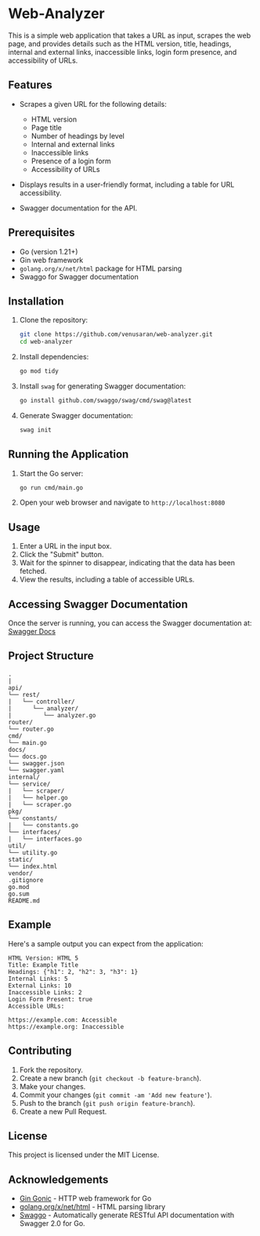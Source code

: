 # Web-Analyzer

This is a simple web application that takes a URL as input, scrapes the web page, and provides details such as the HTML version, title, headings, internal and external links, inaccessible links, login form presence, and accessibility of URLs.

## Features

- Scrapes a given URL for the following details:

  - HTML version
  - Page title
  - Number of headings by level
  - Internal and external links
  - Inaccessible links
  - Presence of a login form
  - Accessibility of URLs

- Displays results in a user-friendly format, including a table for URL accessibility.
- Swagger documentation for the API.

## Prerequisites

- Go (version 1.21+)
- Gin web framework
- `golang.org/x/net/html` package for HTML parsing
- Swaggo for Swagger documentation

## Installation

1. Clone the repository:

   ```sh
   git clone https://github.com/venusaran/web-analyzer.git
   cd web-analyzer
   ```

2. Install dependencies:

   ```sh
   go mod tidy
   ```

3. Install `swag` for generating Swagger documentation:

   ```sh
   go install github.com/swaggo/swag/cmd/swag@latest
   ```

4. Generate Swagger documentation:
   ```sh
   swag init
   ```

## Running the Application

1. Start the Go server:

   ```sh
   go run cmd/main.go
   ```

2. Open your web browser and navigate to `http://localhost:8080`

## Usage

1. Enter a URL in the input box.
2. Click the "Submit" button.
3. Wait for the spinner to disappear, indicating that the data has been fetched.
4. View the results, including a table of accessible URLs.

## Accessing Swagger Documentation

Once the server is running, you can access the Swagger documentation at:
[Swagger Docs](http://localhost:8080/docs/index.html#/)

## Project Structure

```
.
|
api/
└── rest/
|   └── controller/
|      └── analyzer/
|         └── analyzer.go
router/
└── router.go
cmd/
└── main.go
docs/
└── docs.go
└── swagger.json
└── swagger.yaml
internal/
└── service/
|   └── scraper/
|   └── helper.go
|   └── scraper.go
pkg/
└── constants/
|   └── constants.go
└── interfaces/
|   └── interfaces.go
util/
└── utility.go
static/
└── index.html
vendor/
.gitignore
go.mod
go.sum
README.md
```

## Example

Here's a sample output you can expect from the application:

```
HTML Version: HTML 5
Title: Example Title
Headings: {"h1": 2, "h2": 3, "h3": 1}
Internal Links: 5
External Links: 10
Inaccessible Links: 2
Login Form Present: true
Accessible URLs:

https://example.com: Accessible
https://example.org: Inaccessible
```

## Contributing

1. Fork the repository.
2. Create a new branch (`git checkout -b feature-branch`).
3. Make your changes.
4. Commit your changes (`git commit -am 'Add new feature'`).
5. Push to the branch (`git push origin feature-branch`).
6. Create a new Pull Request.

## License

This project is licensed under the MIT License.

## Acknowledgements

- [Gin Gonic](https://github.com/gin-gonic/gin) - HTTP web framework for Go
- [golang.org/x/net/html](https://pkg.go.dev/golang.org/x/net/html) - HTML parsing library
- [Swaggo](https://github.com/swaggo/swag) - Automatically generate RESTful API documentation with Swagger 2.0 for Go.

